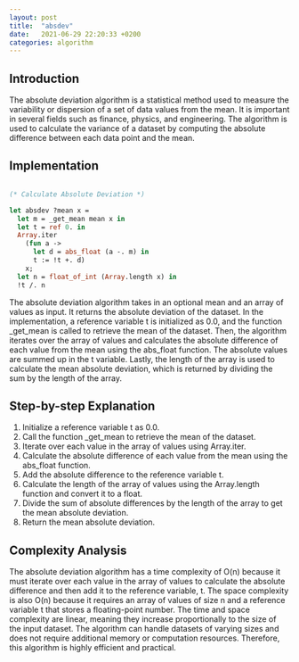 ```yaml
---
layout: post
title:  "absdev"
date:   2021-06-29 22:20:33 +0200
categories: algorithm
---
```


## Introduction
The absolute deviation algorithm is a statistical method used to measure the variability or dispersion of a set of data values from the mean. It is important in several fields such as finance, physics, and engineering. The algorithm is used to calculate the variance of a dataset by computing the absolute difference between each data point and the mean. 

## Implementation

```ocaml

(* Calculate Absolute Deviation *)

let absdev ?mean x =
  let m = _get_mean mean x in
  let t = ref 0. in
  Array.iter
    (fun a ->
      let d = abs_float (a -. m) in
      t := !t +. d)
    x;
  let n = float_of_int (Array.length x) in
  !t /. n

```

The absolute deviation algorithm takes in an optional mean and an array of values as input. It returns the absolute deviation of the dataset. In the implementation, a reference variable t is initialized as 0.0, and the function _get_mean is called to retrieve the mean of the dataset. Then, the algorithm iterates over the array of values and calculates the absolute difference of each value from the mean using the abs_float function. The absolute values are summed up in the t variable. Lastly, the length of the array is used to calculate the mean absolute deviation, which is returned by dividing the sum by the length of the array.

## Step-by-step Explanation
1. Initialize a reference variable t as 0.0.
2. Call the function _get_mean to retrieve the mean of the dataset.
3. Iterate over each value in the array of values using Array.iter.
4. Calculate the absolute difference of each value from the mean using the abs_float function.
5. Add the absolute difference to the reference variable t.
6. Calculate the length of the array of values using the Array.length function and convert it to a float.
7. Divide the sum of absolute differences by the length of the array to get the mean absolute deviation.
8. Return the mean absolute deviation.

## Complexity Analysis
The absolute deviation algorithm has a time complexity of O(n) because it must iterate over each value in the array of values to calculate the absolute difference and then add it to the reference variable, t. The space complexity is also O(n) because it requires an array of values of size n and a reference variable t that stores a floating-point number. The time and space complexity are linear, meaning they increase proportionally to the size of the input dataset. The algorithm can handle datasets of varying sizes and does not require additional memory or computation resources. Therefore, this algorithm is highly efficient and practical.